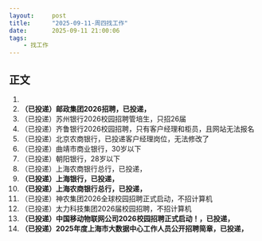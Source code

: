 ```yaml
---
layout:     post
title:      "2025-09-11-周四找工作"
date:       2025-09-11 21:00:06
tags:
    - 找工作
---
```







## 正文

1. 
1. **（已投递）邮政集团2026招聘，已投递，**
1. （已投递）苏州银行2026校园招聘管培生，只招26届
1. （已投递）齐鲁银行2026校园招聘，只有客户经理和柜员，且网站无法报名
1. （已投递）北京农商银行，已投递客户经理岗位，无法修改了
1. （已投递）曲靖市商业银行，30岁以下
1. （已投递）朝阳银行，28岁以下
1. （已投递）上海农商银行总行，已投递，
1. **（已投递）上海银行，已投递，**
1. **（已投递）上海农商银行总行，已投递，**
1. （已投递）神农集团2026全球校园招聘正式启动，不招计算机
1. （已投递）太力科技集团2026届校园招聘，不招计算机
1. **（已投递）中国移动物联网公司2026校园招聘正式启动！，已投递，**
1. **（已投递）2025年度上海市大数据中心工作人员公开招聘简章，已投递，**
















